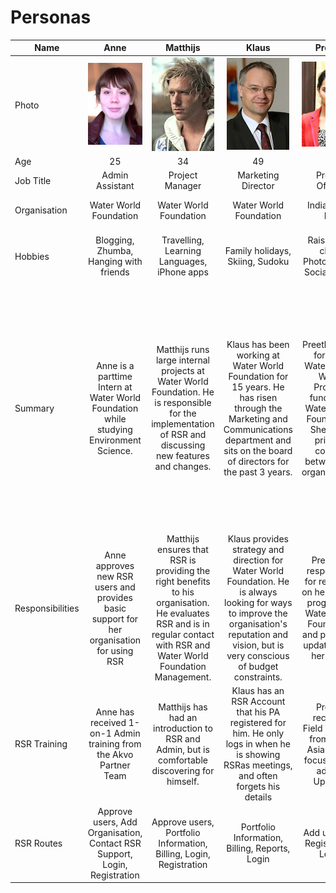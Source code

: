 # Personas

| Name | Anne | Matthijs | Klaus | Preethi | Sandra | Tim |
|------|:-------:|:-----------:|:-------:|:---------:|:----------:|:------:|
| Photo |![Anne](persona_images/Anne.jpg)|![Matthijs](persona_images/Matthijs.jpg)|![Klaus](persona_images/Klaus.jpg)|![Preethi](persona_images/Preethi.jpg)|![Sandra](persona_images/Sandra.jpeg)|![Tim](persona_images/Tim.jpg)
|Age|25|34|49|30|36|39|
|Job Title|Admin Assistant|Project Manager|Marketing Director|Project Officer|Programme Manager|Web Developer|
|Organisation|Water World Foundation|Water World Foundation|Water World Foundation|India Water Ltd|Water World Foundation|Tech for Water|
|Hobbies|Blogging, Zhumba, Hanging with friends|Travelling, Learning Languages, iPhone apps|Family holidays, Skiing, Sudoku|Raising her child, Photography, Social Media|Swimming, Hockey and Dinner Parties|Football, Tech Conferences, Making Educational Apps|
|Summary|Anne is a parttime Intern at Water World Foundation while studying Environment Science.|Matthijs runs large internal projects at Water World Foundation. He is responsible for the implementation of RSR and discussing new features and changes.|Klaus has been working at Water World Foundation for 15 years. He has risen through the Marketing and Communications department and sits on the board of directors for the past 3 years.|Preethi works for India Water Ltd on Water Projects funded by Water World Foundation. She is the primary contact between the organisations.|Sandra is Programme Manager for Water World Foundation, responsible for projects being carried out in India, Pakistan and Bangladesh. Sandra is in the region at least once per year connecting with the Project Officers|Tim is a freelancer for his company Tech for Water. He provides web development and consulting for the water sector. At the moment Tim works primarily for Water World Foundation.|
|Responsibilities|Anne approves new RSR users and provides basic support for her organisation for using RSR|Matthijs ensures that RSR is providing the right benefits to his organisation. He evaluates RSR and is in regular contact with RSR and Water World Foundation Management.|Klaus provides strategy and direction for Water World Foundation. He is always looking for ways to improve the organisation's reputation and vision, but is very conscious of budget constraints.|Preethi is responsible for reporting on her project progress to Water World Foundation and providing updates from her team.|Sandra collects and delivers content for RSR projects as well as reviewing updates provided by the Project Officers in her region.|Tim is responsible for building and maintaining the web platform for Water World Foundation, including the integration of their systems with RSR.|
|RSR Training|Anne has received 1-on-1 Admin training from the Akvo Partner Team|Matthijs has had an introduction to RSR and Admin, but is comfortable discovering for himself.|Klaus has an RSR Account that his PA registered for him. He only logs in when he is showing RSRas meetings, and often forgets his details|Preethi received Field Training from Akvo Asia mainly focussing on adding Updates| Sandra received an introduction to RSR, but mainly uses the Project PDF form|Tim has had no RSR training. He requires technical documentation to be made available, but is hands on to determine how things work.|
|RSR Routes|Approve users, Add Organisation, Contact RSR Support, Login, Registration|Approve users, Portfolio Information, Billing, Login, Registration|Portfolio Information, Billing, Reports, Login|Add updates, Registration, Login|Add/Edit Project, Add update, Portfolio Information, Login, Registration|API Read, API Write, Embed Widgets, Akvo Pages, Login, Registration|

